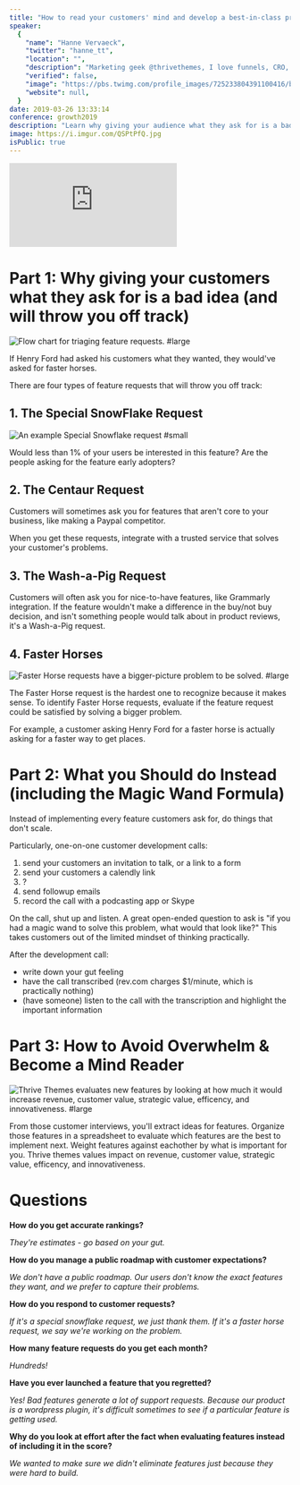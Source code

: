 ```yaml
---
title: "How to read your customers' mind and develop a best-in-class product"
speaker:
  {
    "name": "Hanne Vervaeck",
    "twitter": "hanne_tt",
    "location": "",
    "description": "Marketing geek @thrivethemes, I love funnels, CRO, taking screenshots and listening to podcasts.",
    "verified": false,
    "image": "https://pbs.twimg.com/profile_images/725233804391100416/bMGnJK4b.jpg",
    "website": null,
  }
date: 2019-03-26 13:33:14
conference: growth2019
description: "Learn why giving your audience what they ask for is a bad idea (and what to do instead), how to apply the 'magic wand' formula to discover your (future) customers' real needs, how to stand out from the competition by applying the matrix method, and how to take emotion (and your ego) out of the equation and provide what's most valuable for your audience."
image: https://i.imgur.com/QSPtPfQ.jpg
isPublic: true
---
```


<div class="iframe-wrapper"><iframe class="responsive-iframe" src="https://www.facebook.com/plugins/video.php?href=https%3A%2F%2Fwww.facebook.com%2Fcgenco%2Fvideos%2F10156555328849221%2F&show_text=0&width=560" scrolling="no" frameborder="0" allowTransparency="true" allowFullScreen="true" ></iframe></div>

# Part 1: Why giving your customers what they ask for is a bad idea (and will throw you off track)

![Flow chart for triaging feature requests. #large](https://i.imgur.com/qFznDWZ.png)

If Henry Ford had asked his customers what they wanted, they would've asked for faster horses.

There are four types of feature requests that will throw you off track:

## 1. The Special SnowFlake Request

![An example Special Snowflake request #small](https://i.imgur.com/ikd8q0w.png)

Would less than 1% of your users be interested in this feature? Are the people asking for the feature early adopters?

## 2. The Centaur Request

Customers will sometimes ask you for features that aren't core to your business, like making a Paypal competitor.

When you get these requests, integrate with a trusted service that solves your customer's problems.

## 3. The Wash-a-Pig Request

Customers will often ask you for nice-to-have features, like Grammarly integration. If the feature wouldn't make a difference in the buy/not buy decision, and isn't something people would talk about in product reviews, it's a Wash-a-Pig request.

## 4. Faster Horses

![Faster Horse requests have a bigger-picture problem to be solved. #large](https://i.imgur.com/mA83TbL.jpg)

The Faster Horse request is the hardest one to recognize because it makes sense. To identify Faster Horse requests, evaluate if the feature request could be satisfied by solving a bigger problem.

For example, a customer asking Henry Ford for a faster horse is actually asking for a faster way to get places.

# Part 2: What you Should do Instead (including the Magic Wand Formula)

Instead of implementing every feature customers ask for, do things that don't scale.

Particularly, one-on-one customer development calls:

1. send your customers an invitation to talk, or a link to a form
2. send your customers a calendly link
3. ?
4. send followup emails
5. record the call with a podcasting app or Skype

On the call, shut up and listen. A great open-ended question to ask is "if you had a magic wand to solve this problem, what would that look like?" This takes customers out of the limited mindset of thinking practically.

After the development call:

- write down your gut feeling
- have the call transcribed (rev.com charges \$1/minute, which is practically nothing)
- (have someone) listen to the call with the transcription and highlight the important information

# Part 3: How to Avoid Overwhelm & Become a Mind Reader

![Thrive Themes evaluates new features by looking at how much it would increase revenue, customer value, strategic value, efficency, and innovativeness. #large](https://i.imgur.com/lIhniVO.jpg)

From those customer interviews, you'll extract ideas for features. Organize those features in a spreadsheet to evaluate which features are the best to implement next. Weight features against eachother by what is important for you. Thrive themes values impact on revenue, customer value, strategic value, efficency, and innovativeness.

# Questions

**How do you get accurate rankings?**

_They're estimates - go based on your gut._

**How do you manage a public roadmap with customer expectations?**

_We don't have a public roadmap. Our users don't know the exact features they want, and we prefer to capture their problems._

**How do you respond to customer requests?**

_If it's a special snowflake request, we just thank them. If it's a faster horse request, we say we're working on the problem._

**How many feature requests do you get each month?**

_Hundreds!_

<!-- **What other effective questions can you ask in customer interviews?** -->

<!-- __ -->

**Have you ever launched a feature that you regretted?**

_Yes! Bad features generate a lot of support requests. Because our product is a wordpress plugin, it's difficult sometimes to see if a particular feature is getting used._

**Why do you look at effort after the fact when evaluating features instead of including it in the score?**

_We wanted to make sure we didn't eliminate features just because they were hard to build._
